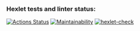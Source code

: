 ### Hexlet tests and linter status:
[![Actions Status](https://github.com/Zyrael/frontend-project-lvl1/workflows/hexlet-check/badge.svg)](https://github.com/Zyrael/frontend-project-lvl1/actions)
[![Maintainability](https://api.codeclimate.com/v1/badges/58f10146ba0e14fb6cdc/maintainability)](https://codeclimate.com/github/Zyrael/frontend-project-lvl1/maintainability)
[![hexlet-check](https://github.com/Zyrael/frontend-project-lvl1/actions/workflows/hexlet-check.yml/badge.svg)](https://github.com/Zyrael/frontend-project-lvl1/actions/workflows/hexlet-check.yml)